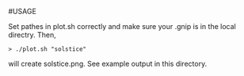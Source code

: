 #USAGE

Set pathes in plot.sh correctly and make sure your .gnip is in the local directry. Then,

    > ./plot.sh "solstice"

will create solstice.png.  See example output in this directory.
